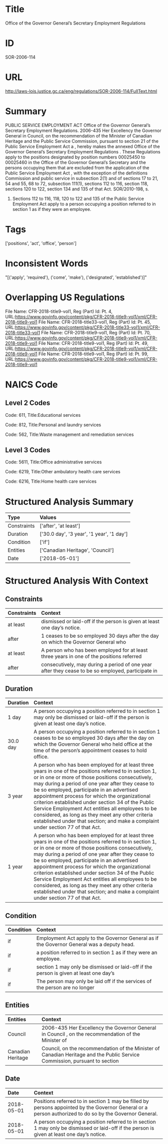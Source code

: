 # Title
Office of the Governor General’s Secretary Employment Regulations


# ID
SOR-2006-114

# URL
http://laws-lois.justice.gc.ca/eng/regulations/SOR-2006-114/FullText.html


# Summary
PUBLIC SERVICE EMPLOYMENT ACT Office of the Governor General’s Secretary Employment Regulations.
2006-435 Her Excellency the Governor General in Council, on the recommendation of the Minister of Canadian Heritage and the Public Service Commission, pursuant to section 21 of the  Public Service Employment Act a , hereby makes the annexed  Office of the Governor General’s Secretary Employment Regulations .
These Regulations apply to the positions designated by position numbers 00025450 to 00025460 in the Office of the Governor General’s Secretary and the persons occupying them that are excluded from the application of the  Public Service Employment Act , with the exception of the definitions  Commission  and  public service  in subsection 2(1) and of sections 17 to 21, 54 and 55, 68 to 72, subsection 111(1), sections 112 to 116, section 118, sections 120 to 122, section 134 and 135 of that Act. SOR/2010-198, s.
1. Sections 112 to 116, 118, 120 to 122 and 135 of the  Public Service Employment Act  apply to a person occupying a position referred to in section 1 as if they were an employee.


# Tags
['positions', 'act', 'office', 'person']


# Inconsistent Words
"[('apply', 'required'), ('come', 'make'), ('designated', 'established')]"


# Overlapping US Regulations
File Name: CFR-2018-title9-vol1, Reg (Part) Id: Pt. 4, URL:https://www.govinfo.gov/content/pkg/CFR-2018-title9-vol1/xml/CFR-2018-title9-vol1
File Name: CFR-2018-title33-vol1, Reg (Part) Id: Pt. 45, URL:https://www.govinfo.gov/content/pkg/CFR-2018-title33-vol1/xml/CFR-2018-title33-vol1
File Name: CFR-2018-title9-vol1, Reg (Part) Id: Pt. 70, URL:https://www.govinfo.gov/content/pkg/CFR-2018-title9-vol1/xml/CFR-2018-title9-vol1
File Name: CFR-2018-title9-vol1, Reg (Part) Id: Pt. 49, URL:https://www.govinfo.gov/content/pkg/CFR-2018-title9-vol1/xml/CFR-2018-title9-vol1
File Name: CFR-2018-title9-vol1, Reg (Part) Id: Pt. 99, URL:https://www.govinfo.gov/content/pkg/CFR-2018-title9-vol1/xml/CFR-2018-title9-vol1



# NAICS Code
## Level 2 Codes
Code: 611, Title:Educational services

Code: 812, Title:Personal and laundry services

Code: 562, Title:Waste management and remediation services




## Level 3 Codes
Code: 5611, Title:Office administrative services

Code: 6219, Title:Other ambulatory health care services

Code: 6216, Title:Home health care services







# Structured Analysis Summary
| Type        | Values                                    |
|:------------|:------------------------------------------|
| Constraints | ['after', 'at least']                     |
| Duration    | ['30.0 day', '3 year', '1 year', '1 day'] |
| Condition   | ['if']                                    |
| Entities    | ['Canadian Heritage', 'Council']          |
| Date        | ['2018-05-01']                            |


# Structured Analysis With Context
 


## Constraints
| Constraints   | Context                                                                                           |
|:--------------|:--------------------------------------------------------------------------------------------------|
| at least      | dismissed or laid-off if the person is given at least  one day’s notice.                          |
| after         | 1 ceases to be so employed 30 days after the day on which the Governor General who                |
| at least      | A person who has been employed for  at least three years in one of the positions referred         |
| after         | consecutively, may during a period of one year after they cease to be so employed, participate in |


## Duration
| Duration   | Context                                                                                                                                                                                                                                                                                                                                                                                                                                                                                                                                                           |
|:-----------|:------------------------------------------------------------------------------------------------------------------------------------------------------------------------------------------------------------------------------------------------------------------------------------------------------------------------------------------------------------------------------------------------------------------------------------------------------------------------------------------------------------------------------------------------------------------|
| 1 day      | A person occupying a position referred to in section 1 may only be dismissed or laid-off if the person is given at least one day’s notice.                                                                                                                                                                                                                                                                                                                                                                                                                        |
| 30.0 day   | A person occupying a position referred to in section 1 ceases to be so employed 30 days after the day on which the Governor General who held office at the time of the person’s appointment ceases to hold office.                                                                                                                                                                                                                                                                                                                                                |
| 3 year     | A person who has been employed for at least three years in one of the positions referred to in section 1, or in one or more of those positions consecutively, may during a period of one year after they cease to be so employed, participate in an advertised appointment process for which the organizational criterion established under section 34 of the  Public Service Employment Act  entitles all employees to be considered, as long as they meet any other criteria established under that section; and make a complaint under section 77 of that Act. |
| 1 year     | A person who has been employed for at least three years in one of the positions referred to in section 1, or in one or more of those positions consecutively, may during a period of one year after they cease to be so employed, participate in an advertised appointment process for which the organizational criterion established under section 34 of the  Public Service Employment Act  entitles all employees to be considered, as long as they meet any other criteria established under that section; and make a complaint under section 77 of that Act. |


## Condition
| Condition   | Context                                                                                     |
|:------------|:--------------------------------------------------------------------------------------------|
| if          | Employment Act apply to the Governor General as if  the Governor General was a deputy head. |
| if          | a position referred to in section 1 as if  they were an employee.                           |
| if          | section 1 may only be dismissed or laid-off if the person is given at least one day’s       |
| if          | The person may only be laid off  if the services of the person are no longer                |


## Entities
| Entities          | Context                                                                                                                    |
|:------------------|:---------------------------------------------------------------------------------------------------------------------------|
| Council           | 2006-435 Her Excellency the Governor General in  Council , on the recommendation of the Minister of                        |
| Canadian Heritage | Council, on the recommendation of the Minister of Canadian Heritage and the Public Service Commission, pursuant to section |


## Date
| Date       | Context                                                                                                                                                |
|:-----------|:-------------------------------------------------------------------------------------------------------------------------------------------------------|
| 2018-05-01 | Positions referred to in section 1 may be filled by persons appointed by the Governor General or a person authorized to do so by the Governor General. |
| 2018-05-01 | A person occupying a position referred to in section 1 may only be dismissed or laid-off if the person is given at least one day’s notice.             |


